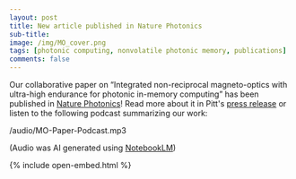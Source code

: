 ```yaml
---
layout: post
title: New article published in Nature Photonics
sub-title: 
image: /img/MO_cover.png
tags: [photonic computing, nonvolatile photonic memory, publications]
comments: false
---
```


Our collaborative paper on “Integrated non-reciprocal magneto-optics with ultra-high endurance for photonic in-memory computing” has been published in [Nature Photonics](https://www.nature.com/articles/s41566-024-01549-1)! Read more about it in Pitt's [press release](https://news.engineering.pitt.edu/a-multi-level-breakthrough-in-optical-computing/) or listen to the following podcast summarizing our work:

/audio/MO-Paper-Podcast.mp3

(Audio was AI generated using [NotebookLM](https://notebooklm.google))

{% include open-embed.html %}